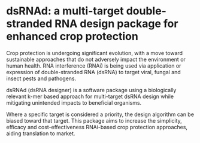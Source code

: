 # dsRNAd: a multi-target double-stranded RNA design package for enhanced crop protection

Crop protection is undergoing significant evolution, with a move toward sustainable approaches that do not adversely impact the environment or human health.  RNA interference (RNAi) is being used via application or expression of double-stranded RNA (dsRNA) to target viral, fungal and insect pests and pathogens.  

dsRNAd (dsRNA designer) is a software package using a biologically relevant k-mer based approach for multi-target dsRNA design while mitigating unintended impacts to beneficial organisms.  

Where a specific target is considered a priority, the design algorithm can be biased toward that target.  This package aims to increase the simplicity, efficacy and cost-effectiveness RNAi-based crop protection approaches, aiding translation to market.    
